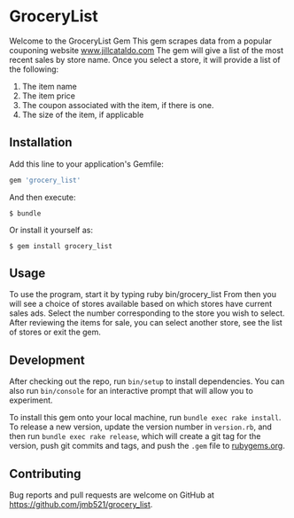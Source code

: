 # GroceryList

Welcome to the GroceryList Gem
This gem scrapes data from a popular couponing website www.jillcataldo.com
The gem will give a list of the most recent sales by store name.
Once you select a store, it will provide a list of the following:

1. The item name
2. The item price
3. The coupon associated with the item, if there is one.
4. The size of the item, if applicable


## Installation

Add this line to your application's Gemfile:

```ruby
gem 'grocery_list'
```

And then execute:

    $ bundle

Or install it yourself as:

    $ gem install grocery_list

## Usage

To use the program, start it by typing ruby bin/grocery_list
From then you will see a choice of stores available based on which stores have current sales ads.
Select the number corresponding to the store you wish to select.
After reviewing the items for sale, you can select another store, see the list of stores or exit the gem.

## Development

After checking out the repo, run `bin/setup` to install dependencies. You can also run `bin/console` for an interactive prompt that will allow you to experiment.

To install this gem onto your local machine, run `bundle exec rake install`. To release a new version, update the version number in `version.rb`, and then run `bundle exec rake release`, which will create a git tag for the version, push git commits and tags, and push the `.gem` file to [rubygems.org](https://rubygems.org).

## Contributing

Bug reports and pull requests are welcome on GitHub at https://github.com/jmb521/grocery_list.
